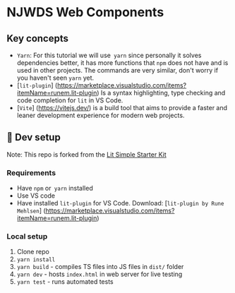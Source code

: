 # NJWDS Web Components

## Key concepts

- `Yarn`: For this tutorial we will use` yarn` since personally it solves dependencies better, it has more functions that `npm` does not have and is used in other projects. The commands are very similar, don't worry if you haven't seen `yarn` yet.
- [`lit-plugin`] (https://marketplace.visualstudio.com/items?itemName=runem.lit-plugin) Is a syntax highlighting, type checking and code completion for `lit` in VS Code.
- [`Vite`] (https://vitejs.dev/) is a build tool that aims to provide a faster and leaner development experience for modern web projects.

## 🚀 Dev setup

Note: This repo is forked from the [Lit Simple Starter Kit](https://github.com/litelement-dev/lit-simple-starter-kit)

### Requirements

- Have `npm` or` yarn` installed
- Use VS code
- Have installed `lit-plugin` for VS Code. Download: [`lit-plugin by Rune Mehlsen`] (https://marketplace.visualstudio.com/items?itemName=runem.lit-plugin)

### Local setup

1. Clone repo
2. `yarn install`
3. `yarn build` - compiles TS files into JS files in `dist/` folder
4. `yarn dev` - hosts `index.html` in web server for live testing
5. `yarn test` - runs automated tests
